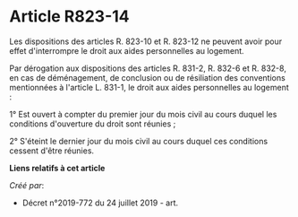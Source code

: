 # Article R823-14

Les dispositions des articles R. 823-10 et R. 823-12 ne peuvent avoir pour effet d'interrompre le droit aux aides
personnelles au logement.

Par dérogation aux dispositions des articles R. 831-2, R. 832-6 et R. 832-8, en cas de déménagement, de conclusion ou de
résiliation des conventions mentionnées à l'article L. 831-1, le droit aux aides personnelles au logement :

1° Est ouvert à compter du premier jour du mois civil au cours duquel les conditions d'ouverture du droit sont réunies ;

2° S'éteint le dernier jour du mois civil au cours duquel ces conditions cessent d'être réunies.

**Liens relatifs à cet article**

_Créé par_:

  - Décret n°2019-772 du 24 juillet 2019 - art.
